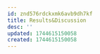 ```yaml
---
id: znd576rdckxmk6avb9dh7kf
title: Results&Discussion
desc: ''
updated: 1744615150058
created: 1744615150058
---
```

